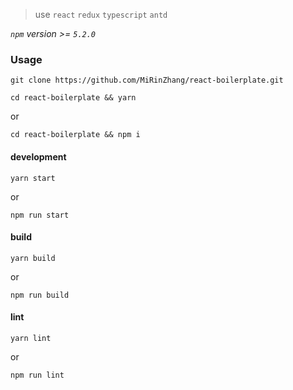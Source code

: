 > use `react` `redux` `typescript` `antd`


*`npm` version >= `5.2.0`*


### Usage

`git clone https://github.com/MiRinZhang/react-boilerplate.git`


`cd react-boilerplate && yarn`

or

`cd react-boilerplate && npm i`


#### development

`yarn start`

or

`npm run start`


#### build

`yarn build`

or

`npm run build`

#### lint

`yarn lint`

or

`npm run lint`
